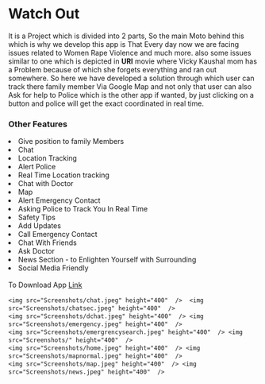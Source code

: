 <head>
</head>


<body>
<h1> Watch Out </h1>
<p>
  It is a Project which is divided into 2 parts, So the main Moto behind this which is why we develop this  app is That Every day now we are facing issues related to Women Rape Violence and much more. also some issues similar to one which is depicted in <b>URI</b> movie where Vicky Kaushal mom has a Problem because of which she forgets everything and ran out somewhere. So here we have developed a solution through which user can track there family member Via Google Map and not only that user can also Ask for help to Police which is the other app if wanted, by just clicking on a button and police will get the exact coordinated in real time.
  </p>
  <h3> Other Features</h3>
  <li>Give position to family Members </li>
  <li>Chat</li>
  <li>Location Tracking</li>
  <li>Alert Police</li>
  <li>Real Time Location tracking  </li>
  <li>Chat with Doctor </li>
  <li>Map</li>
  <li>Alert Emergency Contact</li>
  <li>Asking Police to Track You In Real Time</li>
  <li>Safety Tips</li>
  <li>Add Updates</li>
  <li>Call Emergency Contact</li>
  <li>Chat With Friends </li>
  <li>Ask Doctor</li>
  <li>News Section - to Enlighten Yourself with Surrounding</li>
  <li> Social Media Friendly</li>
  <br>
  <span> To Download App 
  <a class = "Link" href="https://drive.google.com/drive/folders/11sf2gr55_PnhRbZzIUIMLCWhie1TZu7F?usp=sharing"> Link</a>
  </span> 
  

    <img src="Screenshots/chat.jpeg" height="400"  />  <img src="Screenshots/chatsec.jpeg" height="400"  /> 
    <img src="Screenshots/dchat.jpeg" height="400"  /> <img src="Screenshots/emergency.jpeg" height="400"  /> 
    <img src="Screenshots/emergrencysearch.jpeg" height="400"  /> <img src="Screenshots/" height="400"  /> 
    <img src="Screenshots/home.jpeg" height="400"  /> <img src="Screenshots/mapnormal.jpeg" height="400"  /> 
    <img src="Screenshots/map.jpeg" height="400"  /> <img src="Screenshots/news.jpeg" height="400"  /> 
  
</body>
